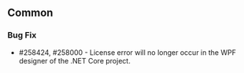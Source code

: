 ## Common

### Bug Fix

* \#258424, \#258000 - License error will no longer occur in the WPF designer of the .NET Core project.